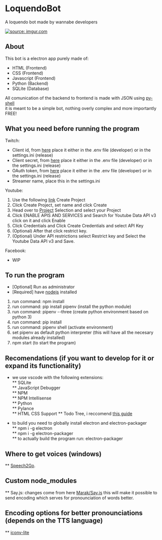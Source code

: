 # LoquendoBot
A loquendo bot made by wannabe developers

<a href="https://imgur.com/a/ro6XAw5"><img src="https://i.imgur.com/eqBa9fs.png" title="source: imgur.com" /></a>

## About
This bot is a electron app purely made of:
* HTML (Frontend)
* CSS (Frontend)
* Javascript (Frontend)
* Python (Backend)
* SQLite (Database)

All comunication of the backend to frontend is made with JSON using [py-shell](https://www.npmjs.com/package/python-shell)  
it is meant to be a simple bot, nothing overly complex and more importantly FREE!
## What you need before running the program
Twitch:
* Client id, from [here](https://dev.twitch.tv/) place it either in the .env file (developer) or in the settings.ini (release)
* Client secret, from [here](https://dev.twitch.tv/) place it either in the .env file (developer) or in the settings.ini (release)
* OAuth token, from [here](https://twitchapps.com/tmi/) place it either in the .env file (developer) or in the settings.ini (release)
* Streamer name, place this in the settings.ini
  
Youtube:
1. Use the following [link](https://console.developers.google.com/cloud-resource-manager?organizationId=0&supportedpurview=project) Create Project
2. Click Create Project, set name and click Create
3. Head over to [Project](https://console.developers.google.com/projectselector2/apis/dashboard?organizationId=0&supportedpurview=project) Selection and select your Project
4. Click ENABLE APIS AND SERVICES and Search for Youtube Data API v3 click on it and click Enable
5. Click Credentials and Click Create Credentials and select API Key
6. (Optional) After that click restrict key.
7. (Optional) Under API restrictions select Restrict key and Select the Youtube Data API v3 and Save.
  
Facebook:
* WIP
  
## To run the program

* [Optional] Run as administrator
* [Required] have [nodejs](https://nodejs.org/en/) installed

1. run command: npm install
2. run command: pip install pipenv (install the python module)
3. run command: pipenv --three (create python environment based on python 3)
4. run command: pip install
4. run command: pipenv shell (activate environment)
5. set pipenv as default python interpreter (this will have all the necesary modules already installed)
6.  npm start (to start the program)

## Recomendations (if you want to develop for it or expand its functionality)
* we use vscode with the following extensions:  
** SQLite  
** JavaScript Debugger  
** NPM  
** NPM Intellisense  
** Python  
** Pylance  
** HTML CSS Support
** Todo Tree, i reccomend [this guide](https://thomasventurini.com/articles/the-best-way-to-work-with-todos-in-vscode/)

* to build you need to globally install electron and electron-packager  
** npm i -g electron  
** npm i -g electron-packager  
** to actually build the program run: electron-packager  

## Where to get voices (windows)
** [Speech2Go](https://harposoftware.com/en/spanish-spain-/340-S2G-Jorge-Nuance-Voice.html).

## Custom node_modules
** Say.js: changes come from here [Marak/Say.js](https://github.com/Marak/say.js) this will make it possible to send encoding which serves for pronounciation of words better.

## Encoding options for better pronounciations (depends on the TTS language)
** [iconv-lite](https://github.com/ashtuchkin/iconv-lite/wiki/Supported-Encodings)